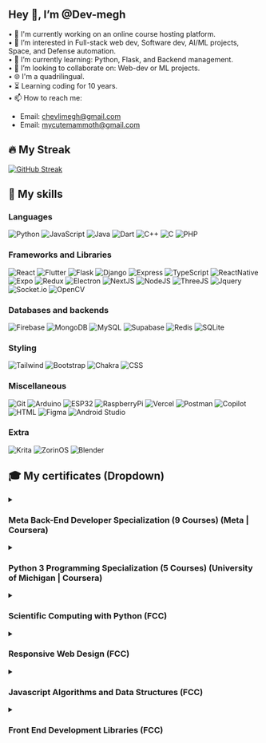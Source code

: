 <h2>Hey 👋, I’m @Dev-megh</h2>

• 🔭 I'm currently working on an online course hosting platform.<br/>
• 👀 I’m interested in Full-stack web dev, Software dev, AI/ML projects, Space, and Defense automation.<br/>
• 🌱 I’m currently learning: Python, Flask, and Backend management.<br/>
• 💞️ I’m looking to collaborate on: Web-dev or ML projects.<br/>
• 🌐 I'm a quadrilingual.<br/>
• ⏳ Learning coding for 10 years.<br/>
• 📫 How to reach me:
- Email: chevlimegh@gmail.com
- Email: mycutemammoth@gmail.com

<h2>🔥 My Streak</h2>

[![GitHub Streak](https://github-readme-streak-stats.herokuapp.com?user=Dev-megh&theme=dark&date_format=j%20M%5B%20Y%5D)](https://git.io/streak-stats)

<h2>💪 My skills</h2>

<h3>Languages</h3>

![Python](https://img.shields.io/badge/Python-FFD43B?style=for-the-badge&logo=python&logoColor=blue)
![JavaScript](https://img.shields.io/badge/JavaScript-323330?style=for-the-badge&logo=javascript&logoColor=F7DF1E)
![Java](https://img.shields.io/badge/java-%23ED8B00.svg?style=for-the-badge&logo=openjdk&logoColor=white)
![Dart](https://img.shields.io/badge/dart-%230175C2.svg?style=for-the-badge&logo=dart&logoColor=white)
![C++](https://img.shields.io/badge/c++-%2300599C.svg?style=for-the-badge&logo=c%2B%2B&logoColor=white)
![C](https://img.shields.io/badge/C-00599C?style=for-the-badge&logo=c&logoColor=white)
![PHP](https://img.shields.io/badge/php-%23777BB4.svg?style=for-the-badge&logo=php&logoColor=white)

<h3>Frameworks and Libraries</h3>

![React](https://img.shields.io/badge/React-20232A?style=for-the-badge&logo=react&logoColor=61DAFB)
![Flutter](https://img.shields.io/badge/Flutter-%2302569B.svg?style=for-the-badge&logo=Flutter&logoColor=white)
![Flask](https://img.shields.io/badge/flask-%23000.svg?style=for-the-badge&logo=flask&logoColor=white)
![Django](https://img.shields.io/badge/Django-092E20?style=for-the-badge&logo=django&logoColor=green)
![Express](https://img.shields.io/badge/Express.js-000000?style=for-the-badge&logo=express&logoColor=white)
![TypeScript](https://img.shields.io/badge/TypeScript-007ACC?style=for-the-badge&logo=typescript&logoColor=white)
![ReactNative](https://img.shields.io/badge/React_Native-20232A?style=for-the-badge&logo=react&logoColor=61DAFB)
![Expo](https://img.shields.io/badge/expo-1C1E24?style=for-the-badge&logo=expo&logoColor=#D04A37)
![Redux](https://img.shields.io/badge/Redux-593D88?style=for-the-badge&logo=redux&logoColor=white)
![Electron](https://img.shields.io/badge/Electron-2B2E3A?style=for-the-badge&logo=electron&logoColor=9FEAF9)
![NextJS](https://img.shields.io/badge/next.js-000000?style=for-the-badge&logo=nextdotjs&logoColor=white)
![NodeJS](https://img.shields.io/badge/Node.js-339933?style=for-the-badge&logo=nodedotjs&logoColor=white)
![ThreeJS](https://img.shields.io/badge/threejs-black?style=for-the-badge&logo=three.js&logoColor=white)
![Jquery](https://img.shields.io/badge/jquery-%230769AD.svg?style=for-the-badge&logo=jquery&logoColor=white)
![Socket.io](https://img.shields.io/badge/Socket.io-010101?&style=for-the-badge&logo=Socket.io&logoColor=white)
![OpenCV](https://img.shields.io/badge/OpenCV-27338e?style=for-the-badge&logo=OpenCV&logoColor=white)


<h3>Databases and backends</h3>

![Firebase](https://img.shields.io/badge/firebase-ffca28?style=for-the-badge&logo=firebase&logoColor=black)
![MongoDB](https://img.shields.io/badge/MongoDB-%234ea94b.svg?style=for-the-badge&logo=mongodb&logoColor=white)
![MySQL](https://img.shields.io/badge/mysql-%2300f.svg?style=for-the-badge&logo=mysql&logoColor=white)
![Supabase](https://img.shields.io/badge/Supabase-3ECF8E?style=for-the-badge&logo=supabase&logoColor=white)
![Redis](https://img.shields.io/badge/redis-%23DD0031.svg?&style=for-the-badge&logo=redis&logoColor=white)
![SQLite](https://img.shields.io/badge/Sqlite-003B57?style=for-the-badge&logo=sqlite&logoColor=white)

<h3>Styling</h3>

![Tailwind](https://img.shields.io/badge/Tailwind_CSS-38B2AC?style=for-the-badge&logo=tailwind-css&logoColor=white)
![Bootstrap](https://img.shields.io/badge/bootstrap-%238511FA.svg?style=for-the-badge&logo=bootstrap&logoColor=white)
![Chakra](https://img.shields.io/badge/chakra-%234ED1C5.svg?style=for-the-badge&logo=chakraui&logoColor=white)
![CSS](https://img.shields.io/badge/CSS3-1572B6?style=for-the-badge&logo=css3&logoColor=white)

<h3>Miscellaneous</h3>

![Git](https://img.shields.io/badge/git-%23F05033.svg?style=for-the-badge&logo=git&logoColor=white)
![Arduino](https://img.shields.io/badge/Arduino-00979D?style=for-the-badge&logo=Arduino&logoColor=white)
![ESP32](https://img.shields.io/badge/espressif-E7352C?style=for-the-badge&logo=espressif&logoColor=white)
![RaspberryPi](https://img.shields.io/badge/-RaspberryPi-C51A4A?style=for-the-badge&logo=Raspberry-Pi)
![Vercel](https://img.shields.io/badge/vercel-%23000000.svg?style=for-the-badge&logo=vercel&logoColor=white)
![Postman](https://img.shields.io/badge/Postman-FF6C37?style=for-the-badge&logo=postman&logoColor=white)
![Copilot](https://img.shields.io/badge/github%20copilot-000000?style=for-the-badge&logo=githubcopilot&logoColor=white)
![HTML](https://img.shields.io/badge/HTML5-E34F26?style=for-the-badge&logo=html5&logoColor=white)
![Figma](https://img.shields.io/badge/Figma-F24E1E?style=for-the-badge&logo=figma&logoColor=white)
![Android Studio](https://img.shields.io/badge/Android_Studio-3DDC84?style=for-the-badge&logo=android-studio&logoColor=white)

<h3>Extra</h3>

![Krita](https://img.shields.io/badge/Krita-203759?style=for-the-badge&logo=krita&logoColor=EEF37B)
![ZorinOS](https://img.shields.io/badge/Zorin%20OS-0CC1F3?style=for-the-badge&logo=zorin&logoColor=white)
![Blender](https://img.shields.io/badge/blender-%23F5792A.svg?style=for-the-badge&logo=blender&logoColor=white)

<h2>🎓 My certificates (Dropdown)</h2>

<details><summary><h3>Meta Back-End Developer Specialization (9 Courses) (Meta | Coursera)</h3></summary>
  
  ![image](https://github.com/Dev-megh/Dev-megh/assets/103350469/d81af2ce-c498-41c5-8cfc-0a121518e8ab)

  <ul>
    
  <details><summary><h4>Introduction to Back-End Development (Meta | Coursera)</h4></summary>

  ![image](https://github.com/Dev-megh/Dev-megh/assets/103350469/587fb753-01bb-4aef-9465-f7ac9a5e2b04)

  </details>
  <details><summary><h4>Programming in Python (Meta | Coursera)</h4></summary>

  ![image](https://github.com/Dev-megh/Dev-megh/assets/103350469/b0a47cd6-c03f-4ccb-8ff2-64b954c109ec)

  </details>
  <details><summary><h4>Version Control (Meta | Coursera)</h4></summary>

  ![image](https://github.com/Dev-megh/Dev-megh/assets/103350469/c4ea4228-9d9c-4a4c-9c23-8c584b2fb686)

  </details>
  <details><summary><h4>Introduction to Databases for Back-End Development (Meta | Coursera)</h4></summary>
  
  ![image](https://github.com/Dev-megh/Dev-megh/assets/103350469/8dc32a40-f39b-413d-9331-33052dd73545)

  </details>
  <details><summary><h4>Django Web Framework (Meta | Coursera)</h4></summary>

  ![image](https://github.com/Dev-megh/Dev-megh/assets/103350469/3a11845b-68de-4888-bd5c-7a3b3039d5f5)

  </details>
  <details><summary><h4>APIs (Meta | Coursera)</h4></summary>

  ![image](https://github.com/Dev-megh/Dev-megh/assets/103350469/4aa009f6-6891-484b-85f3-c4c45368921b)

  </details>
  <details><summary><h4>The Full Stack (Meta | Coursera)</h4></summary>
    
  ![image](https://github.com/Dev-megh/Dev-megh/assets/103350469/f75e9890-a42b-4205-9d4c-07cd3978ff56)

  </details>
  <details><summary><h4>Back-End Developer Capstone (Meta | Coursera)</h4></summary>

  ![image](https://github.com/Dev-megh/Dev-megh/assets/103350469/106f366c-2275-4a31-b522-86ec25748ec0)

  </details>
  <details><summary><h4>Coding Interview Preparation (Meta | Coursera)</h4></summary>

  ![image](https://github.com/Dev-megh/Dev-megh/assets/103350469/370484c4-b64a-44e3-8f6d-fe5dac222c4c)

  </details>
  </ul>
</details>

</details>
<details><summary><h3>Python 3 Programming Specialization (5 Courses) (University of Michigan | Coursera)</h3></summary>
  
  ![image](https://github.com/Dev-megh/Dev-megh/assets/103350469/19b100d7-0411-4d54-8c2d-e195bd79d0e9)

  <ul>
    
  <details><summary><h4>Python Basics (University of Michigan | Coursera)</h4></summary>

  ![image](https://github.com/Dev-megh/Dev-megh/assets/103350469/63ac146a-4f72-4a36-b293-cface50de977)

  </details>
  <details><summary><h4>Python Functions, Files, and Dictionaries (University of Michigan | Coursera)</h4></summary>

  ![image](https://github.com/Dev-megh/Dev-megh/assets/103350469/6c677df3-32da-4741-8708-3aaabfe94d48)

  </details>
  <details><summary><h4>Data Collection and Processing with Python (University of Michigan | Coursera)</h4></summary>

  ![image](https://github.com/Dev-megh/Dev-megh/assets/103350469/cbe03de0-22ed-4ce3-828c-a3f0e33ae168)

  </details>
  <details><summary><h4>Python Classes and Inheritance (University of Michigan | Coursera)</h4></summary>
  
  ![image](https://github.com/Dev-megh/Dev-megh/assets/103350469/ad5f3b03-338b-470b-94b1-72fb8de8f61b)

  </details>
  <details><summary><h4>Python Project: pillow, tesseract, and opencv (University of Michigan | Coursera)</h4></summary>

  ![image](https://github.com/Dev-megh/Dev-megh/assets/103350469/06000485-8816-441e-b115-e8a7d9ac4c25)

  </details>
  </ul>
</details>

<details><summary><h3>Scientific Computing with Python (FCC)</h3></summary>

![image](https://github.com/Dev-megh/Dev-megh/assets/103350469/701ad33b-ef7a-4c62-a892-ee517ca38a9a)

</details>

<details><summary><h3>Responsive Web Design (FCC)</h3></summary>

![image](https://github.com/Dev-megh/Dev-megh/assets/103350469/e09662c2-6f22-4a28-ba58-342591e12781)

</details>

<details><summary><h3>Javascript Algorithms and Data Structures (FCC)</h3></summary>

![image](https://github.com/Dev-megh/Dev-megh/assets/103350469/44414cf0-434e-471c-b8cc-9216f7b60e0f)

</details>

<details><summary><h3>Front End Development Libraries (FCC)</h3></summary>

![image](https://github.com/Dev-megh/Dev-megh/assets/103350469/2566d201-9dfc-4f06-b5b1-cff2ab4fc8ec)

<h2>💻 My other skills</h2>

![Blender](https://img.shields.io/badge/blender-%23F5792A.svg?style=for-the-badge&logo=blender&logoColor=white)
![Adobe Premiere Pro](https://img.shields.io/badge/Adobe%20Premiere%20Pro-9999FF.svg?style=for-the-badge&logo=Adobe%20Premiere%20Pro&logoColor=white)
![Adobe After Effects](https://img.shields.io/badge/Adobe%20After%20Effects-9999FF.svg?style=for-the-badge&logo=Adobe%20After%20Effects&logoColor=white)
![Adobe Photoshop](https://img.shields.io/badge/adobe%20photoshop-%2331A8FF.svg?style=for-the-badge&logo=adobe%20photoshop&logoColor=white)
![Figma](https://img.shields.io/badge/figma-%23F24E1E.svg?style=for-the-badge&logo=figma&logoColor=white)
![Gimp Gnu Image Manipulation Program](https://img.shields.io/badge/Gimp-657D8B?style=for-the-badge&logo=gimp&logoColor=FFFFFF)
![Krita](https://img.shields.io/badge/Krita-203759?style=for-the-badge&logo=krita&logoColor=EEF37B)

<!---
Dev-megh/Dev-megh is a ✨ special ✨ repository because its `README.md` (this file) appears on your GitHub profile.
You can click the Preview link to take a look at your changes.
--->
